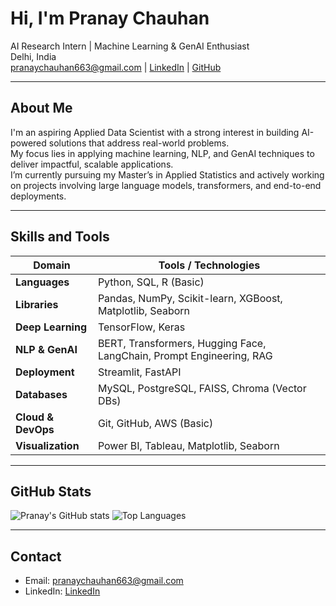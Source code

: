 # Hi, I'm Pranay Chauhan

AI Research Intern | Machine Learning & GenAI Enthusiast  
Delhi, India  
pranaychauhan663@gmail.com | [LinkedIn](https://www.linkedin.com/in/pranay-chauhan-0ab85a263/) | [GitHub](https://github.com/Pranay-Chauhn)

---

## About Me

I'm an aspiring Applied Data Scientist with a strong interest in building AI-powered solutions that address real-world problems.  
My focus lies in applying machine learning, NLP, and GenAI techniques to deliver impactful, scalable applications.  
I’m currently pursuing my Master’s in Applied Statistics and actively working on projects involving large language models, transformers, and end-to-end deployments.

---

## Skills and Tools

| Domain             | Tools / Technologies                                                                 |
|--------------------|---------------------------------------------------------------------------------------|
| **Languages**       | Python, SQL, R (Basic)                                                               |
| **Libraries**       | Pandas, NumPy, Scikit-learn, XGBoost, Matplotlib, Seaborn                            |
| **Deep Learning**   | TensorFlow, Keras                                                                    |
| **NLP & GenAI**     | BERT, Transformers, Hugging Face, LangChain, Prompt Engineering, RAG                 |
| **Deployment**      | Streamlit, FastAPI                                                                   |
| **Databases**       | MySQL, PostgreSQL, FAISS, Chroma (Vector DBs)                                        |
| **Cloud & DevOps**  | Git, GitHub, AWS (Basic)                                                             |
| **Visualization**   | Power BI, Tableau, Matplotlib, Seaborn                                               |

---

## GitHub Stats

![Pranay's GitHub stats](https://github-readme-stats.vercel.app/api?username=PranayChauhan&show_icons=true&theme=default)
![Top Languages](https://github-readme-stats.vercel.app/api/top-langs/?username=PranayChauhan&layout=compact&theme=default)

---

## Contact

- Email: pranaychauhan663@gmail.com  
- LinkedIn:  [LinkedIn](https://www.linkedin.com/in/pranay-chauhan-0ab85a263/)
